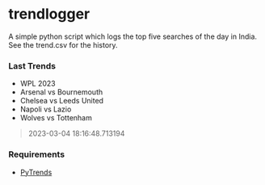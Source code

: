 # trendlogger
A simple python script which logs the top five searches of the day in India.<br>See the trend.csv for the history.<br>

<!-- Last Trends -->
### Last Trends
* WPL 2023
* Arsenal vs Bournemouth
* Chelsea vs Leeds United
* Napoli vs Lazio
* Wolves vs Tottenham
> 2023-03-04 18:16:48.713194

<!-- Requirements -->
### Requirements
* [PyTrends](https://github.com/dreyco676/pytrends)
